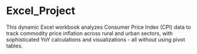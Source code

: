 # Excel_Project
This dynamic Excel workbook analyzes Consumer Price Index (CPI) data to track commodity price inflation across rural and urban sectors, with sophisticated YoY calculations and visualizations - all without using pivot tables.
